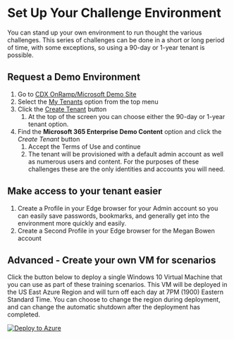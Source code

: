 # Set Up Your Challenge Environment
You can stand up your own environment to run thought the various challenges. This series of challenges can be done in a short or long period of time, with some exceptions, so using a 90-day or 1-year tenant is possible.

## Request a Demo Environment
1. Go to [CDX OnRamp/Microsoft Demo Site](https://cdx.transform.microsoft.com)
1. Select the [My Tenants](https://cdx.transform.microsoft.com/my-tenants) option from the top menu
1. Click the [Create Tenant](https://cdx.transform.microsoft.com/my-tenants/create-tenant) button
    1. At the top of the screen you can choose either the 90-day or 1-year tenant option.
1. Find the **Microsoft 365 Enterprise Demo Content** option and click the *Create Tenant* button
    1. Accept the Terms of Use and continue
    1. The tenant will be provisioned with a default admin account as well as numerous users and content.  For the purposes of these challenges these are the only identities and accounts you will need.

## Make access to your tenant easier
1. Create a Profile in your Edge browser for your Admin account so you can easily save passwords, bookmarks, and generally get into the environment more quickly and easily.
2. Create a Second Profile in your Edge browser for the Megan Bowen account

## Advanced - Create your own VM for scenarios
Click the button below to deploy a single Windows 10 Virtual Machine that you can use as part of these training scenarios.  This VM will be deployed in the US East Azure Region and will turn off each day at 7PM (1900) Eastern Standard Time.  You can choose to change the region during deployment, and can change the automatic shutdown after the deployment has completed.

[![Deploy to Azure](https://aka.ms/deploytoazurebutton)](https://portal.azure.com/#create/Microsoft.Template/uri/https%3A%2F%2Fraw.githubusercontent.com%2Fdmcwee%2Fsci%2Ffasttrack%2Fazuredeploy.json)